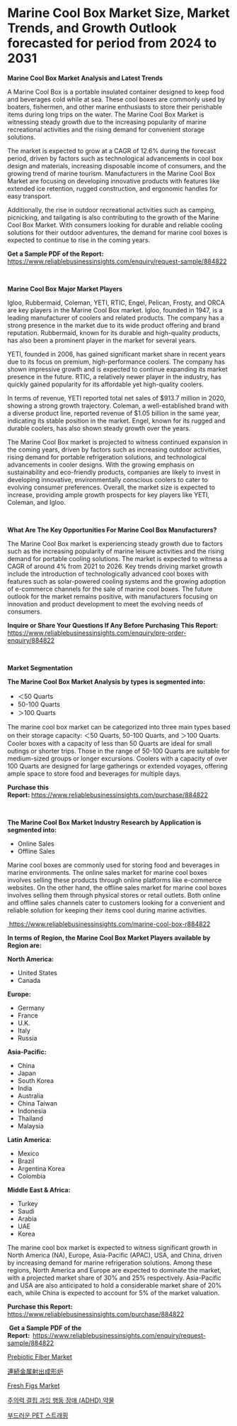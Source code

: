 <p><h1>Marine Cool Box Market Size, Market Trends, and Growth Outlook forecasted for period from 2024 to 2031</h1></p><p><strong>Marine Cool Box Market Analysis and Latest Trends</strong></p>
<p><p>A Marine Cool Box is a portable insulated container designed to keep food and beverages cold while at sea. These cool boxes are commonly used by boaters, fishermen, and other marine enthusiasts to store their perishable items during long trips on the water. The Marine Cool Box Market is witnessing steady growth due to the increasing popularity of marine recreational activities and the rising demand for convenient storage solutions.</p><p>The market is expected to grow at a CAGR of 12.6% during the forecast period, driven by factors such as technological advancements in cool box design and materials, increasing disposable income of consumers, and the growing trend of marine tourism. Manufacturers in the Marine Cool Box Market are focusing on developing innovative products with features like extended ice retention, rugged construction, and ergonomic handles for easy transport.</p><p>Additionally, the rise in outdoor recreational activities such as camping, picnicking, and tailgating is also contributing to the growth of the Marine Cool Box Market. With consumers looking for durable and reliable cooling solutions for their outdoor adventures, the demand for marine cool boxes is expected to continue to rise in the coming years.</p></p>
<p><strong>Get a Sample PDF of the Report:&nbsp;</strong> <a href="https://www.reliablebusinessinsights.com/enquiry/request-sample/884822">https://www.reliablebusinessinsights.com/enquiry/request-sample/884822</a></p>
<p>&nbsp;</p>
<p><strong>Marine Cool Box Major Market Players</strong></p>
<p><p>Igloo, Rubbermaid, Coleman, YETI, RTIC, Engel, Pelican, Frosty, and ORCA are key players in the Marine Cool Box market. Igloo, founded in 1947, is a leading manufacturer of coolers and related products. The company has a strong presence in the market due to its wide product offering and brand reputation. Rubbermaid, known for its durable and high-quality products, has also been a prominent player in the market for several years.</p><p>YETI, founded in 2006, has gained significant market share in recent years due to its focus on premium, high-performance coolers. The company has shown impressive growth and is expected to continue expanding its market presence in the future. RTIC, a relatively newer player in the industry, has quickly gained popularity for its affordable yet high-quality coolers.</p><p>In terms of revenue, YETI reported total net sales of $913.7 million in 2020, showing a strong growth trajectory. Coleman, a well-established brand with a diverse product line, reported revenue of $1.05 billion in the same year, indicating its stable position in the market. Engel, known for its rugged and durable coolers, has also shown steady growth over the years.</p><p>The Marine Cool Box market is projected to witness continued expansion in the coming years, driven by factors such as increasing outdoor activities, rising demand for portable refrigeration solutions, and technological advancements in cooler designs. With the growing emphasis on sustainability and eco-friendly products, companies are likely to invest in developing innovative, environmentally conscious coolers to cater to evolving consumer preferences. Overall, the market size is expected to increase, providing ample growth prospects for key players like YETI, Coleman, and Igloo.</p></p>
<p>&nbsp;</p>
<p><strong>What Are The Key Opportunities For Marine Cool Box Manufacturers?</strong></p>
<p><p>The Marine Cool Box market is experiencing steady growth due to factors such as the increasing popularity of marine leisure activities and the rising demand for portable cooling solutions. The market is expected to witness a CAGR of around 4% from 2021 to 2026. Key trends driving market growth include the introduction of technologically advanced cool boxes with features such as solar-powered cooling systems and the growing adoption of e-commerce channels for the sale of marine cool boxes. The future outlook for the market remains positive, with manufacturers focusing on innovation and product development to meet the evolving needs of consumers.</p></p>
<p><strong>Inquire or Share Your Questions If Any Before Purchasing This Report:</strong> <a href="https://www.reliablebusinessinsights.com/enquiry/pre-order-enquiry/884822">https://www.reliablebusinessinsights.com/enquiry/pre-order-enquiry/884822</a></p>
<p>&nbsp;</p>
<p><strong>Market Segmentation</strong></p>
<p><strong>The Marine Cool Box Market Analysis by types is segmented into:</strong></p>
<p><ul><li>＜50 Quarts</li><li>50-100 Quarts</li><li>＞100 Quarts</li></ul></p>
<p><p>The marine cool box market can be categorized into three main types based on their storage capacity: ＜50 Quarts, 50-100 Quarts, and ＞100 Quarts. Cooler boxes with a capacity of less than 50 Quarts are ideal for small outings or shorter trips. Those in the range of 50-100 Quarts are suitable for medium-sized groups or longer excursions. Coolers with a capacity of over 100 Quarts are designed for large gatherings or extended voyages, offering ample space to store food and beverages for multiple days.</p></p>
<p><strong>Purchase this Report:&nbsp;</strong><a href="https://www.reliablebusinessinsights.com/purchase/884822">https://www.reliablebusinessinsights.com/purchase/884822</a></p>
<p>&nbsp;</p>
<p><strong>The Marine Cool Box Market Industry Research by Application is segmented into:</strong></p>
<p><ul><li>Online Sales</li><li>Offline Sales</li></ul></p>
<p><p>Marine cool boxes are commonly used for storing food and beverages in marine environments. The online sales market for marine cool boxes involves selling these products through online platforms like e-commerce websites. On the other hand, the offline sales market for marine cool boxes involves selling them through physical stores or retail outlets. Both online and offline sales channels cater to customers looking for a convenient and reliable solution for keeping their items cool during marine activities.</p></p>
<p><a href="https://www.reliablebusinessinsights.com/marine-cool-box-r884822">&nbsp;https://www.reliablebusinessinsights.com/marine-cool-box-r884822</a></p>
<p><strong>In terms of Region, the Marine Cool Box Market Players available by Region are:</strong></p>
<p>
    <p> <strong> North America: </strong>
        <ul>
            <li>United States</li>
            <li>Canada</li>
        </ul>
        </p> 
    <p> <strong> Europe: </strong>
        <ul>
            <li>Germany</li>
            <li>France</li>
            <li>U.K.</li>
            <li>Italy</li>
            <li>Russia</li>
        </ul>
        </p> 
    <p> <strong> Asia-Pacific: </strong>
        <ul>
            <li>China</li>
            <li>Japan</li>
            <li>South Korea</li>
            <li>India</li>
            <li>Australia</li>
            <li>China Taiwan</li>
            <li>Indonesia</li>
            <li>Thailand</li>
            <li>Malaysia</li>
        </ul>
        </p> 
    <p> <strong> Latin America: </strong>
        <ul>
            <li>Mexico</li>
            <li>Brazil</li>
            <li>Argentina Korea</li>
            <li>Colombia</li>
        </ul>
        </p> 
    <p> <strong> Middle East & Africa: </strong>
        <ul>
            <li>Turkey</li>
            <li>Saudi</li>
            <li>Arabia</li>
            <li>UAE</li>
            <li>Korea</li>
        </ul>
    </p>
    </p>
<p><p>The marine cool box market is expected to witness significant growth in North America (NA), Europe, Asia-Pacific (APAC), USA, and China, driven by increasing demand for marine refrigeration solutions. Among these regions, North America and Europe are expected to dominate the market, with a projected market share of 30% and 25% respectively. Asia-Pacific and USA are also anticipated to hold a considerable market share of 20% each, while China is expected to account for 5% of the market valuation.</p></p>
<p><strong>Purchase this Report: </strong><a href="https://www.reliablebusinessinsights.com/purchase/884822">https://www.reliablebusinessinsights.com/purchase/884822</a></p>
<p>&nbsp;<strong>Get a Sample PDF of the Report:&nbsp;&nbsp;</strong><a href="https://www.reliablebusinessinsights.com/enquiry/request-sample/884822">https://www.reliablebusinessinsights.com/enquiry/request-sample/884822</a></p>
<p><strong></strong></p>
<p><p><a href="https://github.com/johnbach50/Market-Research-Report-List-4/blob/main/prebiotic-fiber-market.md">Prebiotic Fiber Market</a></p><p><a href="https://medium.com/@caseyelee251/%E9%80%A3%E7%B6%9A%E9%87%91%E5%B1%9E%E5%B0%84%E5%87%BA%E6%88%90%E5%BD%A2%E7%82%89%E3%81%AE%E5%B8%82%E5%A0%B4%E3%82%B7%E3%82%A7%E3%82%A2-%E3%82%B5%E3%82%A4%E3%82%BA-%E3%83%88%E3%83%AC%E3%83%B3%E3%83%89-%E7%94%A3%E6%A5%AD%E5%88%86%E6%9E%90%E3%83%AC%E3%83%9D%E3%83%BC%E3%83%88-%E3%82%A2%E3%83%97%E3%83%AA%E3%82%B1%E3%83%BC%E3%82%B7%E3%83%A7%E3%83%B3%E5%88%A5-%E8%87%AA%E5%8B%95%E8%BB%8A-%E4%B8%80%E8%88%AC%E7%94%A3%E6%A5%AD-%E3%82%B3%E3%83%B3%E3%82%B7%E3%83%A5%E3%83%BC%E3%83%9E%E3%83%BC%E3%82%A8%E3%83%AC%E3%82%AF%E3%83%88%E3%83%AD%E3%83%8B%E3%82%AF%E3%82%B9-%E3%81%9D%E3%81%AE%E4%BB%96-%E3%82%BF%E3%82%A4%E3%83%97%E5%88%A5-%E5%B0%8F%E5%AE%B9%E9%87%8F-%E4%B8%AD%E7%A8%8B%E5%BA%A6%E3%81%AE%E5%AE%B9%E9%87%8F-%E5%A4%A7%E5%AE%B9%E9%87%8F-%E3%81%8A%E3%82%88%E3%81%B320-96e183c47040">連続金属射出成形炉</a></p><p><a href="https://github.com/lylyparadise/Market-Research-Report-List-4/blob/main/fresh-figs-market.md">Fresh Figs Market</a></p><p><a href="https://medium.com/@airdropjp94/%EC%A3%BC%EC%9D%98%EB%A0%A5%EA%B2%B0%ED%95%8D-%EA%B3%BC%EC%9E%89%ED%96%89%EB%8F%99%EC%9E%A5%EC%95%A0-adhd-%EC%95%BD%EB%AC%BC-%EC%8B%9C%EC%9E%A5-2024%EB%85%84%EB%B6%80%ED%84%B0-2031%EB%85%84%EA%B9%8C%EC%A7%80%EC%9D%98-%EC%82%B0%EC%97%85-%ED%8A%B8%EB%A0%8C%EB%93%9C-%EB%B0%8F-%EC%98%88%EC%B8%A1-9fb171479381">주의력 결핍 과잉 행동 장애 (ADHD) 약물</a></p><p><a href="https://github.com/BrettWeberrt8767765/Market-Research-Report-List-2/blob/main/3429457163078.md">부드러운 PET 스트래핑</a></p></p>